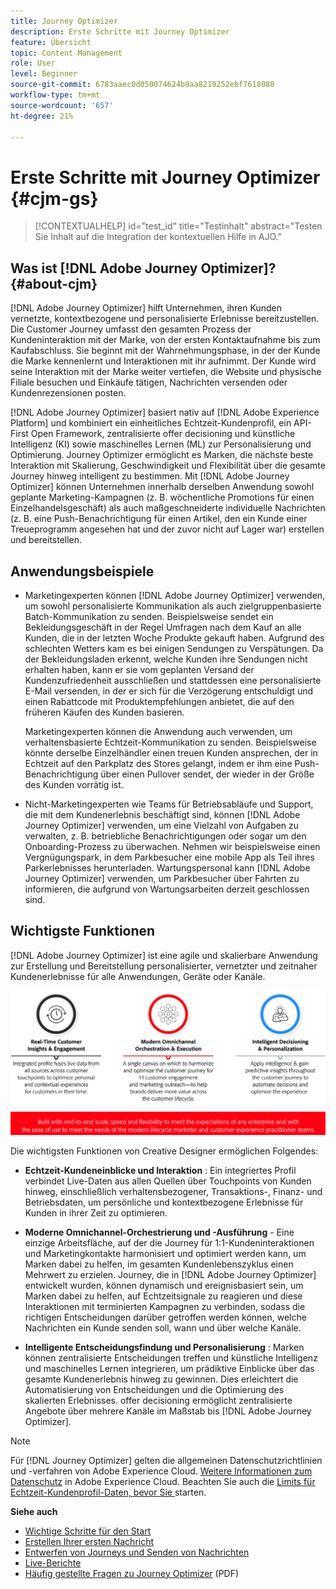 ```yaml
---
title: Journey Optimizer
description: Erste Schritte mit Journey Optimizer
feature: Übersicht
topic: Content Management
role: User
level: Beginner
source-git-commit: 6783aaec0d050074624b9aa8219252ebf7618088
workflow-type: tm+mt
source-wordcount: '657'
ht-degree: 21%

---
```


# Erste Schritte mit Journey Optimizer {#cjm-gs}

>[!CONTEXTUALHELP]
>id="test_id"
>title="Testinhalt"
>abstract="Testen Sie Inhalt auf die Integration der kontextuellen Hilfe in AJO."

## Was ist [!DNL Adobe Journey Optimizer]?{#about-cjm}

[!DNL Adobe Journey Optimizer] hilft Unternehmen, ihren Kunden vernetzte, kontextbezogene und personalisierte Erlebnisse bereitzustellen. Die Customer Journey umfasst den gesamten Prozess der Kundeninteraktion mit der Marke, von der ersten Kontaktaufnahme bis zum Kaufabschluss. Sie beginnt mit der Wahrnehmungsphase, in der der Kunde die Marke kennenlernt und Interaktionen mit ihr aufnimmt. Der Kunde wird seine Interaktion mit der Marke weiter vertiefen, die Website und physische Filiale besuchen und Einkäufe tätigen, Nachrichten versenden oder Kundenrezensionen posten.

[!DNL Adobe Journey Optimizer] basiert nativ auf  [!DNL Adobe Experience Platform] und kombiniert ein einheitliches Echtzeit-Kundenprofil, ein API-First Open Framework, zentralisierte offer decisioning und künstliche Intelligenz (KI) sowie maschinelles Lernen (ML) zur Personalisierung und Optimierung. Journey Optimizer ermöglicht es Marken, die nächste beste Interaktion mit Skalierung, Geschwindigkeit und Flexibilität über die gesamte Journey hinweg intelligent zu bestimmen. Mit [!DNL Adobe Journey Optimizer] können Unternehmen innerhalb derselben Anwendung sowohl geplante Marketing-Kampagnen (z. B. wöchentliche Promotions für einen Einzelhandelsgeschäft) als auch maßgeschneiderte individuelle Nachrichten (z. B. eine Push-Benachrichtigung für einen Artikel, den ein Kunde einer Treueprogramm angesehen hat und der zuvor nicht auf Lager war) erstellen und bereitstellen.

## Anwendungsbeispiele

* Marketingexperten können [!DNL Adobe Journey Optimizer] verwenden, um sowohl personalisierte Kommunikation als auch zielgruppenbasierte Batch-Kommunikation zu senden. Beispielsweise sendet ein Bekleidungsgeschäft in der Regel Umfragen nach dem Kauf an alle Kunden, die in der letzten Woche Produkte gekauft haben. Aufgrund des schlechten Wetters kam es bei einigen Sendungen zu Verspätungen. Da der Bekleidungsladen erkennt, welche Kunden ihre Sendungen nicht erhalten haben, kann er sie vom geplanten Versand der Kundenzufriedenheit ausschließen und stattdessen eine personalisierte E-Mail versenden, in der er sich für die Verzögerung entschuldigt und einen Rabattcode mit Produktempfehlungen anbietet, die auf den früheren Käufen des Kunden basieren.

   Marketingexperten können die Anwendung auch verwenden, um verhaltensbasierte Echtzeit-Kommunikation zu senden. Beispielsweise könnte derselbe Einzelhändler einen treuen Kunden ansprechen, der in Echtzeit auf den Parkplatz des Stores gelangt, indem er ihm eine Push-Benachrichtigung über einen Pullover sendet, der wieder in der Größe des Kunden vorrätig ist.

* Nicht-Marketingexperten wie Teams für Betriebsabläufe und Support, die mit dem Kundenerlebnis beschäftigt sind, können [!DNL Adobe Journey Optimizer] verwenden, um eine Vielzahl von Aufgaben zu verwalten, z. B. betriebliche Benachrichtigungen oder sogar um den Onboarding-Prozess zu überwachen. Nehmen wir beispielsweise einen Vergnügungspark, in dem Parkbesucher eine mobile App als Teil ihres Parkerlebnisses herunterladen. Wartungspersonal kann [!DNL Adobe Journey Optimizer] verwenden, um Parkbesucher über Fahrten zu informieren, die aufgrund von Wartungsarbeiten derzeit geschlossen sind.

## Wichtigste Funktionen

[!DNL Adobe Journey Optimizer] ist eine agile und skalierbare Anwendung zur Erstellung und Bereitstellung personalisierter, vernetzter und zeitnaher Kundenerlebnisse für alle Anwendungen, Geräte oder Kanäle.

![](assets/ajo-capabilities.png)

Die wichtigsten Funktionen von Creative Designer ermöglichen Folgendes:

* **Echtzeit-Kundeneinblicke und Interaktion** : Ein integriertes Profil verbindet Live-Daten aus allen Quellen über Touchpoints von Kunden hinweg, einschließlich verhaltensbezogener, Transaktions-, Finanz- und Betriebsdaten, um persönliche und kontextbezogene Erlebnisse für Kunden in ihrer Zeit zu optimieren.

* **Moderne Omnichannel-Orchestrierung und -Ausführung**  - Eine einzige Arbeitsfläche, auf der die Journey für 1:1-Kundeninteraktionen und Marketingkontakte harmonisiert und optimiert werden kann, um Marken dabei zu helfen, im gesamten Kundenlebenszyklus einen Mehrwert zu erzielen. Journey, die in [!DNL Adobe Journey Optimizer] entwickelt wurden, können dynamisch und ereignisbasiert sein, um Marken dabei zu helfen, auf Echtzeitsignale zu reagieren und diese Interaktionen mit terminierten Kampagnen zu verbinden, sodass die richtigen Entscheidungen darüber getroffen werden können, welche Nachrichten ein Kunde senden soll, wann und über welche Kanäle.

* **Intelligente Entscheidungsfindung und Personalisierung** : Marken können zentralisierte Entscheidungen treffen und künstliche Intelligenz und maschinelles Lernen integrieren, um prädiktive Einblicke über das gesamte Kundenerlebnis hinweg zu gewinnen. Dies erleichtert die Automatisierung von Entscheidungen und die Optimierung des skalierten Erlebnisses. offer decisioning ermöglicht zentralisierte Angebote über mehrere Kanäle im Maßstab bis [!DNL Adobe Journey Optimizer].

>[!NOTE]
>
> Für [!DNL Journey Optimizer] gelten die allgemeinen Datenschutzrichtlinien und -verfahren von Adobe Experience Cloud. [Weitere Informationen zum Datenschutz](https://www.adobe.com/de/privacy/experience-cloud.html) in Adobe Experience Cloud.
> Beachten Sie auch die [Limits für Echtzeit-Kundenprofil-Daten, bevor Sie ](https://experienceleague.adobe.com/docs/experience-platform/profile/guardrails.html) starten.


**Siehe auch**

* [Wichtige Schritte für den Start](quick-start.md)
* [Erstellen Ihrer ersten Nachricht](get-started-content.md)
* [Entwerfen von Journeys und Senden von Nachrichten](building-journeys/journey-gs.md)
* [Live-Berichte](reports/live-report.md)
* [Häufig gestellte Fragen zu Journey Optimizer](assets/do-not-localize/AJO-FAQ.pdf)  (PDF)
